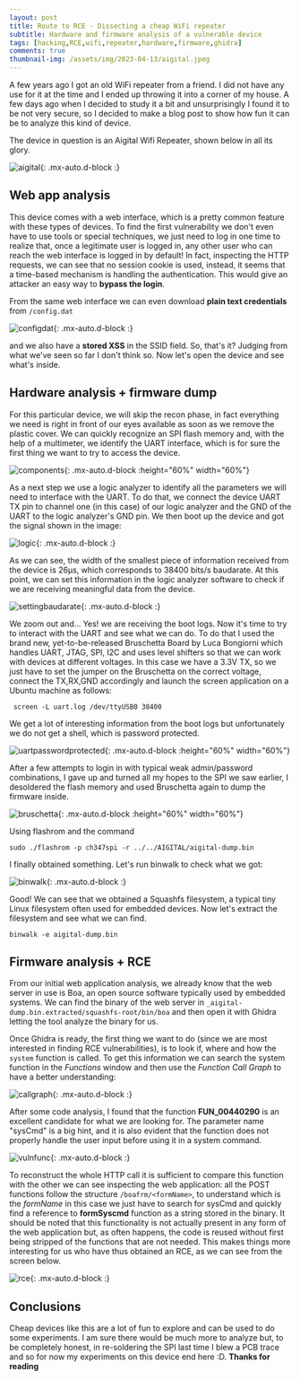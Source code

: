 ```yaml
---
layout: post
title: Route to RCE - Dissecting a cheap WiFi repeater
subtitle: Hardware and firmware analysis of a vulnerable device
tags: [hacking,RCE,wifi,repeater,hardware,firmware,ghidra]
comments: true
thumbnail-img: /assets/img/2023-04-13/aigital.jpeg
---
```


A few years ago I got an old WiFi repeater from a friend. I did not have any use for it at the time and I ended up throwing it into a corner of my house. A few days ago when I decided to study it a bit and
unsurprisingly I found it to be not very secure, so I decided to make a blog post to show how fun it can be to analyze this kind of device.

The device in question is an Aigital Wifi Repeater, shown below in all its glory.

![aigital](/assets/img/2023-04-13/aigital.jpeg){: .mx-auto.d-block :}


## Web app analysis

This device comes with a web interface, which is a pretty common feature with these types of devices. To find the first vulnerability we don't even have to use tools or special techniques, we just need to log in one time to realize that, once a legitimate user is logged in, any other user who can reach the web interface is logged in by default! In fact, inspecting the HTTP requests, we can see that no session cookie is used, instead, it seems that a time-based mechanism is handling the authentication. This would give an attacker an easy way to **bypass the login**.

From the same web interface we can even download **plain text credentials** from `/config.dat`

![configdat](/assets/img/2023-04-13/config.dat.png){: .mx-auto.d-block :}

and we also have a **stored XSS** in the SSID field. So, that's it? Judging from what we've seen so far I don't think so. Now let's open the device and see what's inside.

## Hardware analysis + firmware dump

For this particular device, we will skip the recon phase, in fact everything we need is right in front of our eyes available as soon as we remove the plastic cover. We can quickly recognize an SPI flash memory and, with the help of a multimeter, we identify the UART interface, which is for sure the first thing we want to try to access the device.

![components](/assets/img/2023-04-13/components.jpeg){: .mx-auto.d-block :height="60%" width="60%"}

As a next step we use a logic analyzer to identify all the parameters we will need to interface with the UART. To do that, we connect the device UART TX pin to channel one (in this case) of our logic analyzer and the GND of the UART to the logic analyzer's GND pin. We then boot up the device and got the signal shown in the image:

![logic](/assets/img/2023-04-13/logic.png){: .mx-auto.d-block :}

As we can see, the width of the smallest piece of information received from the device is 26µs, which corresponds to 38400 bits/s baudarate. At this point, we can set this information in the logic analyzer software to check if we are receiving meaningful data from the device.

![settingbaudarate](/assets/img/2023-04-13/setting_up_baudrate.png){: .mx-auto.d-block :}

We zoom out and... Yes! we are receiving the boot logs. Now it's time to try to interact with the UART and see what we can do. To do that I used the brand new, yet-to-be-released Bruschetta Board by Luca Bongiorni which handles UART, JTAG, SPI, I2C and uses level shifters so that we can work with devices at different voltages. In this case we have  a 3.3V TX, so we just have to set the jumper on the Bruschetta on the correct voltage, connect the TX,RX,GND accordingly and launch the screen application on a Ubuntu machine as follows:

```
 screen -L uart.log /dev/ttyUSB0 38400
```

We get a lot of interesting information from the boot logs but unfortunately we do not get a shell, which is password protected. 

![uartpasswordprotected](/assets/img/2023-04-13/uart_password_protected.png){: .mx-auto.d-block :height="60%" width="60%"}

After a few attempts to login in with typical weak admin/password combinations, I gave up and turned all my hopes to the SPI we saw earlier, I desoldered the flash memory and used Bruschetta again to dump the firmware inside. 

![bruschetta](/assets/img/2023-04-13/bruschetta.jpeg){: .mx-auto.d-block :height="60%" width="60%"}

Using flashrom and the command

```
sudo ./flashrom -p ch347spi -r ../../AIGITAL/aigital-dump.bin
```

I finally obtained something. Let's run binwalk to check what we got:

![binwalk](/assets/img/2023-04-13/binwalk.png){: .mx-auto.d-block :}

Good! We can see that we obtained a Squashfs filesystem, a typical tiny Linux filesystem often used for embedded devices. Now let's extract the filesystem and see what we can find.

```
binwalk -e aigital-dump.bin
```

## Firmware analysis + RCE

From our initial web application analysis, we already know that the web server in use is Boa, an open source software typically used by embedded systems. We can find the binary of the web server in `_aigital-dump.bin.extracted/squashfs-root/bin/boa` and then open it with Ghidra letting the tool analyze the binary for us. 

Once Ghidra is ready, the first thing we want to do (since we are most interested in finding RCE vulnerabilities), is to look if, where and how the `system` function is called. To get this information we can search the system function in the _Functions_ window and then use the _Function Call Graph_ to have a better understanding:

![callgraph](/assets/img/2023-04-13/system_call_graph.png){: .mx-auto.d-block :}

After some code analysis, I found that the function **FUN_00440290** is an excellent candidate for what we are looking for. The parameter name "sysCmd" is a big hint, and it is also evident that the function does not properly handle the user input before using it in a system command.

![vulnfunc](/assets/img/2023-04-13/vulnerable_function.PNG){: .mx-auto.d-block :}

To reconstruct the whole HTTP call it is sufficient to compare this function with the other we can see inspecting the web application: all the POST functions follow the structure `/boafrm/<formName>`, to understand which is the _formName_ in this case we just have to search for sysCmd and quickly find a reference to **formSyscmd** function as a string stored in the binary.
It should be noted that this functionality is not actually present in any form of the web application but, as often happens, the code is reused without first being stripped of the functions that are not needed. This makes things more interesting for us who have thus obtained an RCE, as we can see from the screen below.

![rce](/assets/img/2023-04-13/RCE.png){: .mx-auto.d-block :}


## Conclusions

Cheap devices like this are a lot of fun to explore and can be used to do some experiments. I am sure there would be much more to analyze but, to be completely honest, in re-soldering the SPI last time I blew a PCB trace and so for now my experiments on this device end here :D. 
**Thanks for reading**






